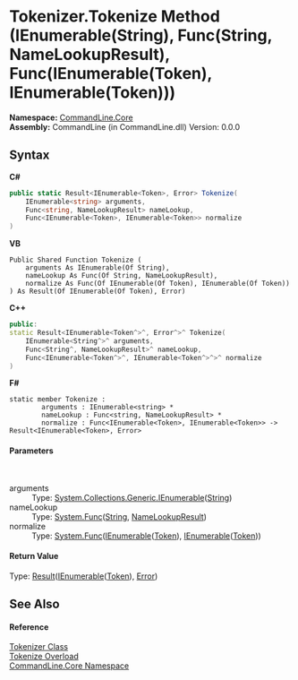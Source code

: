 # Tokenizer.Tokenize Method (IEnumerable(String), Func(String, NameLookupResult), Func(IEnumerable(Token), IEnumerable(Token)))
 

**Namespace:**&nbsp;<a href="N_CommandLine_Core">CommandLine.Core</a><br />**Assembly:**&nbsp;CommandLine (in CommandLine.dll) Version: 0.0.0

## Syntax

**C#**<br />
``` C#
public static Result<IEnumerable<Token>, Error> Tokenize(
	IEnumerable<string> arguments,
	Func<string, NameLookupResult> nameLookup,
	Func<IEnumerable<Token>, IEnumerable<Token>> normalize
)
```

**VB**<br />
``` VB
Public Shared Function Tokenize ( 
	arguments As IEnumerable(Of String),
	nameLookup As Func(Of String, NameLookupResult),
	normalize As Func(Of IEnumerable(Of Token), IEnumerable(Of Token))
) As Result(Of IEnumerable(Of Token), Error)
```

**C++**<br />
``` C++
public:
static Result<IEnumerable<Token^>^, Error^>^ Tokenize(
	IEnumerable<String^>^ arguments, 
	Func<String^, NameLookupResult>^ nameLookup, 
	Func<IEnumerable<Token^>^, IEnumerable<Token^>^>^ normalize
)
```

**F#**<br />
``` F#
static member Tokenize : 
        arguments : IEnumerable<string> * 
        nameLookup : Func<string, NameLookupResult> * 
        normalize : Func<IEnumerable<Token>, IEnumerable<Token>> -> Result<IEnumerable<Token>, Error> 

```


#### Parameters
&nbsp;<dl><dt>arguments</dt><dd>Type: <a href="https://docs.microsoft.com/dotnet/api/system.collections.generic.ienumerable-1" target="_blank">System.Collections.Generic.IEnumerable</a>(<a href="https://docs.microsoft.com/dotnet/api/system.string" target="_blank">String</a>)<br /></dd><dt>nameLookup</dt><dd>Type: <a href="https://docs.microsoft.com/dotnet/api/system.func-2" target="_blank">System.Func</a>(<a href="https://docs.microsoft.com/dotnet/api/system.string" target="_blank">String</a>, <a href="T_CommandLine_Core_NameLookupResult">NameLookupResult</a>)<br /></dd><dt>normalize</dt><dd>Type: <a href="https://docs.microsoft.com/dotnet/api/system.func-2" target="_blank">System.Func</a>(<a href="https://docs.microsoft.com/dotnet/api/system.collections.generic.ienumerable-1" target="_blank">IEnumerable</a>(<a href="T_CommandLine_Core_Token">Token</a>), <a href="https://docs.microsoft.com/dotnet/api/system.collections.generic.ienumerable-1" target="_blank">IEnumerable</a>(<a href="T_CommandLine_Core_Token">Token</a>))<br /></dd></dl>

#### Return Value
Type: <a href="T_RailwaySharp_ErrorHandling_Result_2">Result</a>(<a href="https://docs.microsoft.com/dotnet/api/system.collections.generic.ienumerable-1" target="_blank">IEnumerable</a>(<a href="T_CommandLine_Core_Token">Token</a>), <a href="T_CommandLine_Error">Error</a>)

## See Also


#### Reference
<a href="T_CommandLine_Core_Tokenizer">Tokenizer Class</a><br /><a href="Overload_CommandLine_Core_Tokenizer_Tokenize">Tokenize Overload</a><br /><a href="N_CommandLine_Core">CommandLine.Core Namespace</a><br />